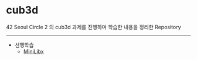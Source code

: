 # cub3d

42 Seoul Circle 2 의 cub3d 과제를 진행하며 학습한 내용을 정리한 Repository

---

- 선행학습
  - [MiniLibx](https://github.com/HyeonsikBae/42Seoul/blob/master/cud3d/MiniLibX.md)